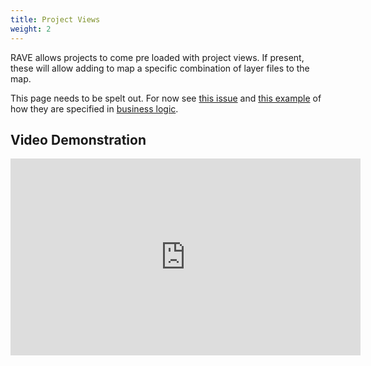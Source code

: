 ```yaml
---
title: Project Views
weight: 2
---
```


RAVE allows projects to come pre loaded with project views. If present, these will allow adding to map a specific combination of layer files to the map.

This page needs to be spelt out. For now see [this issue](https://github.com/Riverscapes/RaveAddIn/issues/45) and [this example](https://github.com/Riverscapes/RiverscapesXML/blob/master/RaveBusinessLogic/VBET.xml#L117-L125) of how they are specified in [business logic](http://rave.riverscapes.net/business-logic.html).


## Video Demonstration

<div class="responsive-embed">
<iframe width="560" height="315" src="https://www.youtube.com/embed/mYm6a0ccjoQ" title="YouTube video player" frameborder="0" allow="accelerometer; autoplay; clipboard-write; encrypted-media; gyroscope; picture-in-picture" allowfullscreen></iframe>
</div>